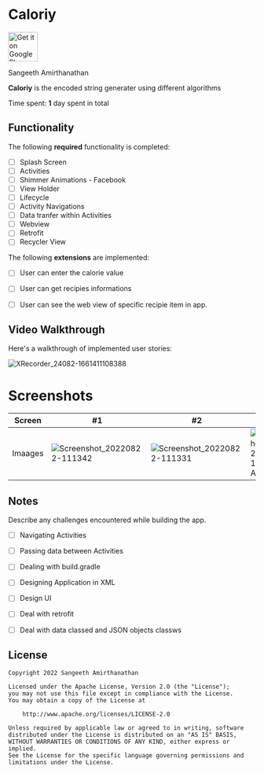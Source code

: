 # Caloriy

 <a href="https://play.google.com/store/apps/details?id=com.zasa.newcaloriy"><img alt="Get it on Google Play" src="https://play.google.com/intl/en_us/badges/images/generic/en-play-badge.png" height=60px /></a>
 
Sangeeth Amirthanathan

**Caloriy** is the encoded string generater using different algorithms 

Time spent: **1** day spent in total

## Functionality 

The following **required** functionality is completed:

* [ ] Splash Screen
* [ ] Activities
* [ ] Shimmer Animations - Facebook
* [ ] View Holder
* [ ] Lifecycle
* [ ] Activity Navigations
* [ ] Data tranfer within Activities
* [ ] Webview
* [ ] Retrofit
* [ ] Recycler View

The following **extensions** are implemented:

* [ ] User can enter the calorie value
* [ ] User can get recipies informations 
* [ ] User can see the web view of specific recipie item in app.


## Video Walkthrough

Here's a walkthrough of implemented user stories:

![XRecorder_24082-1661411108388](https://user-images.githubusercontent.com/42418189/186598273-e5b3b49e-1271-4ab8-afa2-44018b3f1e36.gif)


# Screenshots
Screen | #1 | #2 | #3 |
--- | --- | --- | --- |
Imaages | ![Screenshot_20220822-111342](https://user-images.githubusercontent.com/42418189/185847852-657f24f3-34bf-4e35-8254-a716c61f00a3.png) | ![Screenshot_20220822-111331](https://user-images.githubusercontent.com/42418189/185848270-cd110e7e-c961-47da-bacf-35fc1609dd14.png) | ![Screenshot (Aug 24, 2022 11_00_11 AM)](https://user-images.githubusercontent.com/42418189/186337026-fc42577a-20e7-4de8-b1b7-796891e55069.png) |

## Notes

Describe any challenges encountered while building the app.

* [ ] Navigating Activities
* [ ] Passing data between Activities
* [ ] Dealing with build.gradle
* [ ] Designing Application in XML
* [ ] Design UI
* [ ] Deal with retrofit
* [ ] Deal with data classed and JSON objects classws


## License

    Copyright 2022 Sangeeth Amirthanathan

    Licensed under the Apache License, Version 2.0 (the "License");
    you may not use this file except in compliance with the License.
    You may obtain a copy of the License at

        http://www.apache.org/licenses/LICENSE-2.0

    Unless required by applicable law or agreed to in writing, software
    distributed under the License is distributed on an "AS IS" BASIS,
    WITHOUT WARRANTIES OR CONDITIONS OF ANY KIND, either express or implied.
    See the License for the specific language governing permissions and
    limitations under the License.





 

